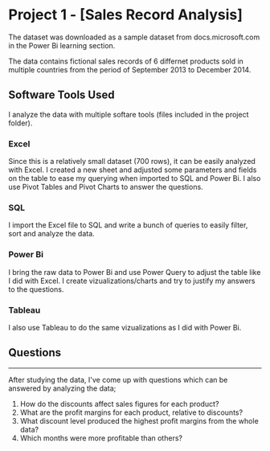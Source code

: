 # Project 1 - [Sales Record Analysis]

The dataset was downloaded as a sample dataset from docs.microsoft.com in the Power Bi learning section.

The data contains fictional sales records of 6 differnet products sold in multiple countries from the period of September 2013 to December 2014.

## Software Tools Used
I analyze the data with multiple softare tools (files included in the project folder).
### Excel
Since this is a relatively small dataset (700 rows), it can be easily analyzed with Excel. I created a new sheet and adjusted some parameters and fields on the table to ease my querying when imported to SQL and Power Bi.
I also use Pivot Tables and Pivot Charts to answer the questions.
### SQL 
I import the Excel file to SQL and write a bunch of queries to easily filter, sort and analyze the data.
### Power Bi
I bring the raw data to Power Bi and use Power Query to adjust the table like I did with Excel. I create vizualizations/charts and try to justify my answers to the questions.
### Tableau
I also use Tableau to do the same vizualizations as I did with Power Bi.

## Questions
---
After studying the data, I've come up with questions which can be answered by analyzing the data;
1. How do the discounts affect sales figures for each product?
2. What are the profit margins for each product, relative to discounts?
3. What discount level produced the highest profit margins from the whole data?
4. Which months were more profitable than others?
